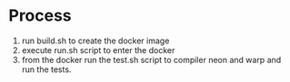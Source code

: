 # Process

1. run build.sh to create the docker image
2. execute run.sh script to enter the docker
3. from the docker run the test.sh script to compiler neon and warp and run the tests.